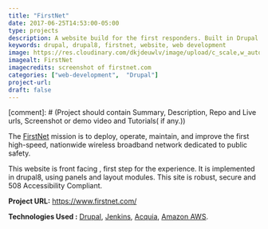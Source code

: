 ```yaml
---
title: "FirstNet"
date: 2017-06-25T14:53:00-05:00
type: projects
description: A website build for the first responders. Built in Drupal using panels and layout modules.
keywords: drupal, drupal8, firstnet, website, web development
image: https://res.cloudinary.com/dkjdeuwlv/image/upload/c_scale,w_auto,q_auto/v1541962744/bargavkondapu.com/projects/firstnet.png
imagealt: FirstNet
imagecredits: screenshot of firstnet.com
categories: ["web-development",  "Drupal"]
project-url:
draft: false
---
```


[comment]: # (Project should contain Summary, Description, Repo and Live urls, Screenshot or demo video and Tutorials( if any.))

The [FirstNet](https://www.firstnet.com/) mission is to deploy, operate, maintain, and improve the first high-speed, nationwide wireless broadband network dedicated to public safety.  

This website is front facing , first step for the experience. It is implemented in drupal8, using panels and layout modules. This site is robust, secure and 508 Accessibility Compliant.  

**Project URL:** https://www.firstnet.com/

**Technologies Used :**  [Drupal](https://www.drupal.org/),
  [Jenkins](https://jenkins.io/), [Acquia](https://www.acquia.com/), [Amazon AWS](https://aws.amazon.com/).
